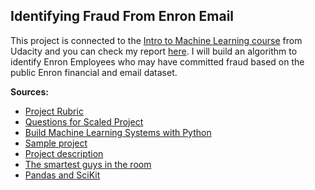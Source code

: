 Identifying Fraud From Enron Email
--------------------------


This project is  connected to the <a href="https://udacity.com/course/ud120-nd">Intro to Machine Learning course</a> from Udacity and you can check my report <a href="http://nbviewer.ipython.org/github/ucaiado/IdentifyingFraud/blob/master/report_aux.ipynb" target="_blank">here</a>. I will build an algorithm to identify Enron Employees who may have committed fraud based on the public Enron financial and email dataset.


<b>Sources:</b>

- [Project Rubric](https://docs.google.com/document/d/17-JwNQH1aRxtqMkJ6zpCL_68kh5F6uSbDXcJS26vZWY/pub)
- [Questions for Scaled Project](https://docs.google.com/document/d/1NDgi1PrNJP7WTbfSUuRUnz8yzs5nGVTSzpO7oeNTEWA/edit)
- [Build Machine Learning Systems with Python](http://www.amazon.com/Building-Machine-Learning-Systems-Python-ebook/dp/B00E7NC9D2)
- [Sample project](https://docs.google.com/document/d/1wCkOFWtGqOV7ira09NoZA7Otuf8SoUG2GuJUWmFbaQk/pub)
- [Project description](https://docs.google.com/document/d/10GYepNkDj-Kc_Sf6to3WX_q_SdymPOBJf3H-pq7a62g/pub)
- [The smartest guys in the room](https://www.youtube.com/watch?v=pRWXW87YrlM)
- [Pandas and SciKit](http://www.markhneedham.com/blog/2013/11/09/python-making-scikit-learn-and-pandas-play-nice/)